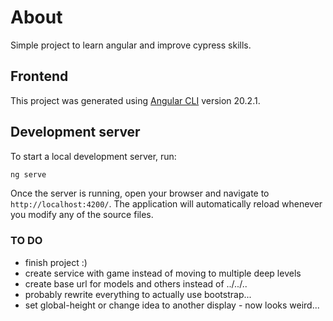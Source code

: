 # About

Simple project to learn angular and improve cypress skills.

## Frontend

This project was generated using [Angular CLI](https://github.com/angular/angular-cli) version 20.2.1.

## Development server

To start a local development server, run:

```bash
ng serve
```

Once the server is running, open your browser and navigate to `http://localhost:4200/`. The application will automatically reload whenever you modify any of the source files.

### TO DO

- finish project :)
- create service with game instead of moving to multiple deep levels
- create base url for models and others instead of ../../..
- probably rewrite everything to actually use bootstrap...
- set global-height or change idea to another display - now looks weird...
